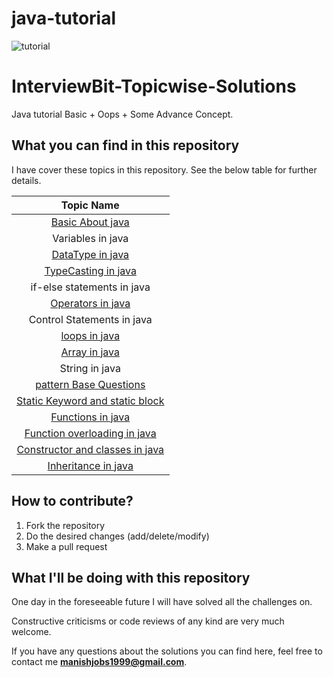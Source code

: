 # java-tutorial
![tutorial](https://user-images.githubusercontent.com/43094705/80869784-07c23900-8cc0-11ea-8cb3-c9dcd9e8e117.png)

# InterviewBit-Topicwise-Solutions

Java tutorial Basic + Oops + Some Advance Concept.

## What you can find in this repository

I have cover these topics in this repository. See the below table for further details. 

[//]: # (Run the py script to generate the below table.)

| Topic Name| 
|  :--------:| 
| [Basic About java](https://github.com/Marvel999/java-tutorial-programs/tree/master/scanner) | 
| Variables in java |
| [DataType in java](https://github.com/Marvel999/java-tutorial-programs/tree/master/dataType) |
| [TypeCasting in java](https://github.com/Marvel999/java-tutorial-programs/tree/master/typeCasting)|
| if-else statements in java |
| [Operators in java](https://github.com/Marvel999/java-tutorial-programs/tree/master/opratoreInJava)|
| Control Statements in java |
| [loops in java](https://github.com/Marvel999/java-tutorial-programs/tree/master/loop_in_Java)|
| [Array in java](https://github.com/Marvel999/java-tutorial-programs/tree/master/array_practice_package)|
| String in java|
| [pattern Base Questions](https://github.com/Marvel999/java-tutorial-programs/tree/master/advance_pattern)|
| [Static Keyword and static block](https://github.com/Marvel999/java-tutorial-programs/tree/master/staticBlock)|
| [Functions in java](https://github.com/Marvel999/java-tutorial-programs/tree/master/Methods_IN_Java)|
| [Function overloading in java](https://github.com/Marvel999/java-tutorial-programs/tree/master/FunctionOverloading)|
| [Constructor and classes in java](https://github.com/Marvel999/java-tutorial-programs/tree/master/constructor_In_Java)|
| [Inheritance in java](https://github.com/Marvel999/java-tutorial-programs/tree/master/inheritance_java)|





## How to contribute?

1. Fork the repository 
2. Do the desired changes (add/delete/modify)
3. Make a pull request

## What I'll be doing with this repository

One day in the foreseeable future I will have solved all the challenges on.

Constructive criticisms or code reviews of any kind are very much welcome.

If you have any questions about the solutions you can find here, feel free to contact me **manishjobs1999@gmail.com**.

